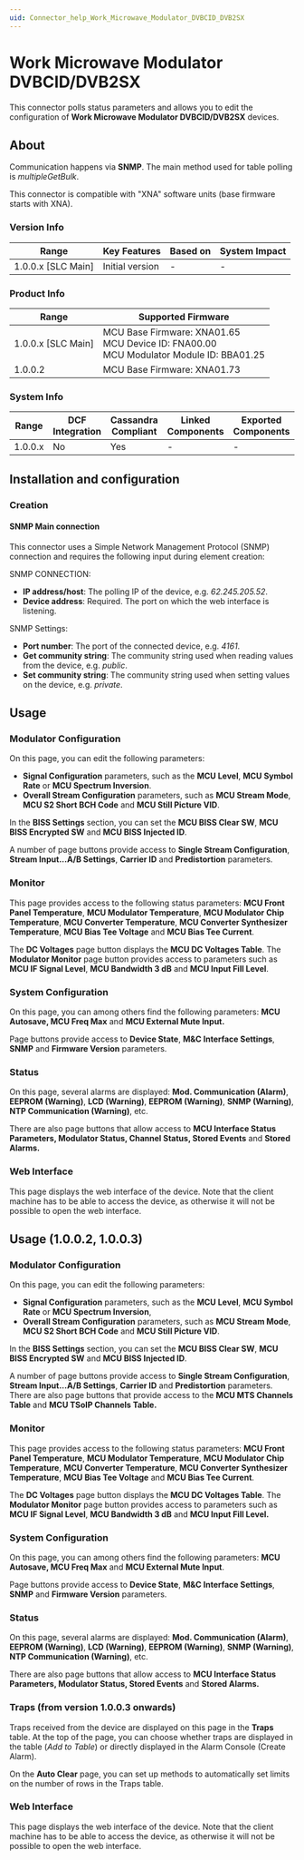 ```yaml
---
uid: Connector_help_Work_Microwave_Modulator_DVBCID_DVB2SX
---
```


# Work Microwave Modulator DVBCID/DVB2SX

This connector polls status parameters and allows you to edit the configuration of **Work Microwave Modulator DVBCID/DVB2SX** devices.

## About

Communication happens via **SNMP**. The main method used for table polling is *multipleGetBulk*.

This connector is compatible with "XNA" software units (base firmware starts with XNA).

### Version Info

| Range                | Key Features     | Based on     | System Impact     |
|----------------------|------------------|--------------|-------------------|
| 1.0.0.x [SLC Main]   | Initial version  | -            | -                 |

### Product Info

| Range     | Supported Firmware     |
|-----------|------------------------|
| 1.0.0.x [SLC Main]   | MCU Base Firmware: XNA01.65<br>MCU Device ID: FNA00.00<br>MCU Modulator Module ID: BBA01.25 |
| 1.0.0.2              | MCU Base Firmware: XNA01.73                                                                 |

### System Info

| Range     | DCF Integration     | Cassandra Compliant     | Linked Components     | Exported Components     |
|-----------|---------------------|-------------------------|-----------------------|-------------------------|
| 1.0.0.x   | No                  | Yes                     | -                     | -                       |

## Installation and configuration

### Creation

#### SNMP Main connection

This connector uses a Simple Network Management Protocol (SNMP) connection and requires the following input during element creation:

SNMP CONNECTION:

- **IP address/host**: The polling IP of the device, e.g. *62.245.205.52*.
- **Device address**: Required. The port on which the web interface is listening.

SNMP Settings:

- **Port number**: The port of the connected device, e.g. *4161*.
- **Get community string**: The community string used when reading values from the device, e.g. *public*.
- **Set community string**: The community string used when setting values on the device, e.g. *private*.

## Usage

### Modulator Configuration

On this page, you can edit the following parameters:

- **Signal Configuration** parameters, such as the **MCU Level**, **MCU Symbol Rate** or **MCU Spectrum Inversion**.
- **Overall Stream Configuration** parameters, such as **MCU Stream Mode**, **MCU S2 Short BCH Code** and **MCU Still Picture VID**.

In the **BISS Settings** section, you can set the **MCU BISS Clear SW**, **MCU BISS Encrypted SW** and **MCU BISS Injected ID**.

A number of page buttons provide access to **Single Stream Configuration**, **Stream Input...A/B Settings**, **Carrier ID** and **Predistortion** parameters.

### Monitor

This page provides access to the following status parameters: **MCU Front Panel Temperature**, **MCU Modulator Temperature**, **MCU Modulator Chip Temperature**, **MCU Converter Temperature**, **MCU Converter Synthesizer Temperature**, **MCU Bias Tee Voltage** and **MCU Bias Tee Current**.

The **DC Voltages** page button displays the **MCU DC Voltages Table**. The **Modulator Monitor** page button provides access to parameters such as **MCU IF Signal Level**, **MCU Bandwidth 3 dB** and **MCU Input Fill Level**.

### System Configuration

On this page, you can among others find the following parameters: **MCU Autosave, MCU Freq Max** and **MCU External Mute Input.**

Page buttons provide access to **Device State**, **M&C Interface Settings**, **SNMP** and **Firmware Version** parameters.

### Status

On this page, several alarms are displayed: **Mod. Communication (Alarm)**, **EEPROM (Warning)**, **LCD (Warning)**, **EEPROM (Warning)**, **SNMP (Warning)**, **NTP Communication (Warning)**, etc.

There are also page buttons that allow access to **MCU Interface Status Parameters, Modulator Status, Channel Status, Stored Events** and **Stored Alarms.**

### Web Interface

This page displays the web interface of the device. Note that the client machine has to be able to access the device, as otherwise it will not be possible to open the web interface.

## Usage (1.0.0.2, 1.0.0.3)

### Modulator Configuration

On this page, you can edit the following parameters:

- **Signal Configuration** parameters, such as the **MCU Level**, **MCU Symbol Rate** or **MCU Spectrum Inversion**,
- **Overall Stream Configuration** parameters, such as **MCU Stream Mode**, **MCU S2 Short BCH Code** and **MCU Still Picture VID**.

In the **BISS Settings** section, you can set the **MCU BISS Clear SW**, **MCU BISS Encrypted SW** and **MCU BISS Injected ID**.

A number of page buttons provide access to **Single Stream Configuration**, **Stream Input...A/B Settings**, **Carrier ID** and **Predistortion** parameters. There are also page buttons that provide access to the **MCU MTS Channels Table** and **MCU TSoIP Channels Table.**

### Monitor

This page provides access to the following status parameters: **MCU Front Panel Temperature**, **MCU Modulator Temperature**, **MCU Modulator Chip Temperature**, **MCU Converter Temperature**, **MCU Converter Synthesizer Temperature**, **MCU Bias Tee Voltage** and **MCU Bias Tee Current**.

The **DC Voltages** page button displays the **MCU DC Voltages Table**. The **Modulator Monitor** page button provides access to parameters such as **MCU IF Signal Level**, **MCU Bandwidth 3 dB** and **MCU Input Fill Level.**

### System Configuration

On this page, you can among others find the following parameters: **MCU Autosave, MCU Freq Max** and **MCU External Mute Input**.

Page buttons provide access to **Device State**, **M&C Interface Settings**, **SNMP** and **Firmware Version** parameters.

### Status

On this page, several alarms are displayed: **Mod. Communication (Alarm)**, **EEPROM (Warning)**, **LCD (Warning)**, **EEPROM (Warning)**, **SNMP (Warning)**, **NTP Communication (Warning)**, etc.

There are also page buttons that allow access to **MCU Interface Status Parameters, Modulator Status, Stored Events** and **Stored Alarms.**

### Traps (from version 1.0.0.3 onwards)

Traps received from the device are displayed on this page in the **Traps** table. At the top of the page, you can choose whether traps are displayed in the table (*Add to Table*) or directly displayed in the Alarm Console (Create Alarm).

On the **Auto Clear** page, you can set up methods to automatically set limits on the number of rows in the Traps table.

### Web Interface

This page displays the web interface of the device. Note that the client machine has to be able to access the device, as otherwise it will not be possible to open the web interface.
